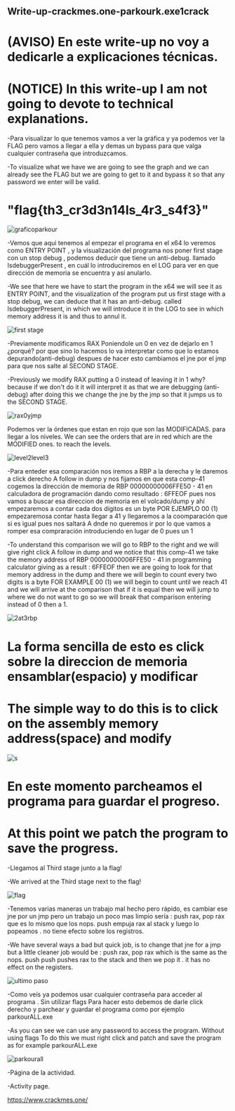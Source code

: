 ## Write-up-crackmes.one-parkourk.exe1crack

# (AVISO) En este write-up no voy a dedicarle a explicaciones técnicas.
# (NOTICE) In this write-up I am not going to devote to technical explanations.


-Para visualizar lo que tenemos vamos a ver la gráfica y ya podemos ver la FLAG pero vamos a llegar a ella y demas un bypass para que valga cualquier contraseña que introduzcamos.

-To visualize what we have we are going to see the graph and we can already see the FLAG but we are going to get to it and bypass it so that any password we enter will be valid.

# "flag{th3_cr3d3n14ls_4r3_s4f3}"
![graficoparkour](https://user-images.githubusercontent.com/107126653/198892117-d6ce5f0c-5e19-4b51-8983-7856acb59342.png)

-Vemos que aqui tenemos al empezar el programa en el x64 lo veremos como ENTRY POINT , y la visualización del programa nos poner first stage con un stop debug , podemos deducir que tiene un anti-debug. llamado IsdebuggerPresent , en cuál lo introduciremos en el LOG para ver en que dirección de memoria se encuentra y así anularlo.

-We see that here we have to start the program in the x64 we will see it as ENTRY POINT, and the visualization of the program put us first stage with a stop debug, we can deduce that it has an anti-debug. called IsdebuggerPresent, in which we will introduce it in the LOG to see in which memory address it is and thus to annul it.

![first stage](https://user-images.githubusercontent.com/107126653/198892118-ccea343e-cf76-4272-8ddb-e9da09bb5c33.png)

-Previamente modificamos RAX Poniendole un 0 en vez de dejarlo en 1 ¿porqué? por que sino lo hacemos lo va interpretar como que lo estamos depurando(anti-debug) 
despues de hacer esto cambiamos el jne por el jmp para que nos salte al SECOND STAGE.

-Previously we modify RAX putting a 0 instead of leaving it in 1 why? because if we don't do it it will interpret it as that we are debugging (anti-debug) after doing this we change the jne by the jmp so that it jumps us to the SECOND STAGE.

![rax0yjmp](https://user-images.githubusercontent.com/107126653/198892126-c805d674-5467-4b88-b990-03e375614e52.png)

Podemos ver la órdenes que estan en rojo que son las MODIFICADAS. para llegar a los niveles.
We can see the orders that are in red which are the MODIFIED ones. to reach the levels.

![level2level3](https://user-images.githubusercontent.com/107126653/198894068-a7171f82-ab59-4682-b15a-16520635c0d6.png)


-Para enteder esa comparación nos iremos a RBP a la derecha y le daremos a click derecho A follow in dump  y nos fijamos en que esta comp-41 cogemos la dirección de memoria de RBP 00000000006FFE50 - 41 en calculadora de programación dando como resultado : 6FFEOF pues nos vamos a buscar esa direccion de memoria en el volcado/dump  y ahí empezaremos a contar cada dos dígitos es un byte POR EJEMPLO 00 (1) empezaremosa contar hasta llegar a 41 y llegaremos a la coomparación que si es igual pues nos saltará A dnde no queremos ir por lo que vamos a romper esa compraración introduciendo en lugar de 0 pues un 1

-To understand this comparison we will go to RBP to the right and we will give right click A follow in dump and we notice that this comp-41 we take the memory address of RBP 00000000006FFE50 - 41 in programming calculator giving as a result : 6FFEOF then we are going to look for that memory address in the dump and there we will begin to count every two digits is a byte FOR EXAMPLE 00 (1) we will begin to count until we reach 41 and we will arrive at the comparison that if it is equal then we will jump to where we do not want to go so we will break that comparison entering instead of 0 then a 1.

![2at3rbp](https://user-images.githubusercontent.com/107126653/198991389-f1c5e6d8-33f9-4931-b875-35703b09c42b.png)

 # La forma sencilla de esto es click sobre la direccion de memoria ensamblar(espacio) y modificar
 # The simple way to do this is to click on the assembly memory address(space) and modify

![s](https://user-images.githubusercontent.com/107126653/198994516-b4398ee9-93de-40f5-bb7e-66615f6479ba.png)

# En este momento parcheamos el programa para guardar el progreso.
# At this point we patch the program to save the progress.

-Llegamos al Third stage junto a la flag!

-We arrived at the Third stage next to the flag!

![flag](https://user-images.githubusercontent.com/107126653/198892133-323fac5f-c3a4-4afa-b893-4f38b02c0717.png)

-Tenemos varias maneras un trabajo mal hecho pero rápido, es cambiar ese jne por un jmp pero un trabajo un poco mas limpio sería : push rax, pop rax que es lo mismo que los nops. push empuja rax al stack y luego lo popeamos . no tiene efecto sobre los registros.

-We have several ways a bad but quick job, is to change that jne for a jmp but a little cleaner job would be : push rax, pop rax which is the same as the nops. push push pushes rax to the stack and then we pop it . it has no effect on the registers.

![ultimo paso](https://user-images.githubusercontent.com/107126653/198996393-a4faf149-651a-41e6-9c8b-369fb5a33cb4.png)


-Como veís ya podemos usar cualquier contraseña para acceder al programa . Sin utilizar flags
Para hacer esto debemos de darle click derecho y parchear y guardar el programa como por ejemplo parkourALL.exe

-As you can see we can use any password to access the program. Without using flags
To do this we must right click and patch and save the program as for example parkourALL.exe

![parkourall](https://user-images.githubusercontent.com/107126653/198892150-cb231cfd-34bb-4d9a-988f-48a3c3835ae4.png)


-Página de la actividad.

-Activity page.


<https://www.crackmes.one/>


